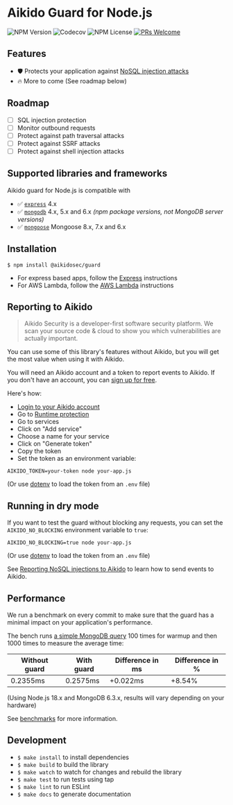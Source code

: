 # Aikido Guard for Node.js

![NPM Version](https://img.shields.io/npm/v/%40aikidosec%2Fguard?style=flat-square) ![Codecov](https://img.shields.io/codecov/c/github/AikidoSec/guard-node?style=flat-square&token=AJK9LU35GY) ![NPM License](https://img.shields.io/npm/l/%40aikidosec%2Fguard?style=flat-square)
[![PRs Welcome](https://img.shields.io/badge/PRs-welcome-brightgreen.svg?style=flat-square)](http://makeapullrequest.com)

## Features

* 🛡️ Protects your application against [NoSQL injection attacks](https://www.aikido.dev/blog/web-application-security-vulnerabilities)
* 🔥 More to come (See roadmap below)

## Roadmap

* [ ] SQL injection protection
* [ ] Monitor outbound requests
* [ ] Protect against path traversal attacks
* [ ] Protect against SSRF attacks
* [ ] Protect against shell injection attacks

## Supported libraries and frameworks

Aikido guard for Node.js is compatible with

* ✅ [`express`](https://www.npmjs.com/package/express) 4.x
* ✅ [`mongodb`](https://www.npmjs.com/package/mongodb) 4.x, 5.x and 6.x _(npm package versions, not MongoDB server versions)_
* ✅ [`mongoose`](https://www.npmjs.com/package/mongoose) Mongoose 8.x, 7.x and 6.x

## Installation

```shell
$ npm install @aikidosec/guard
```

* For express based apps, follow the [Express](docs/express.md) instructions
* For AWS Lambda, follow the [AWS Lambda](docs/lambda.md) instructions

## Reporting to Aikido

> Aikido Security is a developer-first software security platform. We scan your source code & cloud to show you which vulnerabilities are actually important.

You can use some of this library's features without Aikido, but you will get the most value when using it with Aikido.

You will need an Aikido account and a token to report events to Aikido. If you don't have an account, you can [sign up for free](https://app.aikido.dev/login).

Here's how:
* [Login to your Aikido account](https://app.aikido.dev/login)
* Go to [Runtime protection](https://app.aikido.dev/runtime)
* Go to services
* Click on "Add service"
* Choose a name for your service
* Click on "Generate token"
* Copy the token
* Set the token as an environment variable:

```shell
AIKIDO_TOKEN=your-token node your-app.js
```

(Or use [dotenv](dotenv) to load the token from an `.env` file)

## Running in dry mode

If you want to test the guard without blocking any requests, you can set the `AIKIDO_NO_BLOCKING` environment variable to `true`:

```shell
AIKIDO_NO_BLOCKING=true node your-app.js
```

(Or use [dotenv](dotenv) to load the token from an `.env` file)

See [Reporting NoSQL injections to Aikido](#reporting-nosql-injections-to-aikido) to learn how to send events to Aikido.

## Performance

We run a benchmark on every commit to make sure that the guard has a minimal impact on your application's performance.

The bench runs [a simple MongoDB query](benchmarks/mongodb/getUser.js) 100 times for warmup and then 1000 times to measure the average time:

| Without guard | With guard | Difference in ms | Difference in % |
|---------------|------------|------------------|-----------------|
| 0.2355ms      | 0.2575ms   | +0.022ms         | +8.54%          |

(Using Node.js 18.x and MongoDB 6.3.x, results will vary depending on your hardware)

See [benchmarks](benchmarks) for more information.

## Development

* `$ make install` to install dependencies
* `$ make build` to build the library
* `$ make watch` to watch for changes and rebuild the library
* `$ make test` to run tests using tap
* `$ make lint` to run ESLint
* `$ make docs` to generate documentation